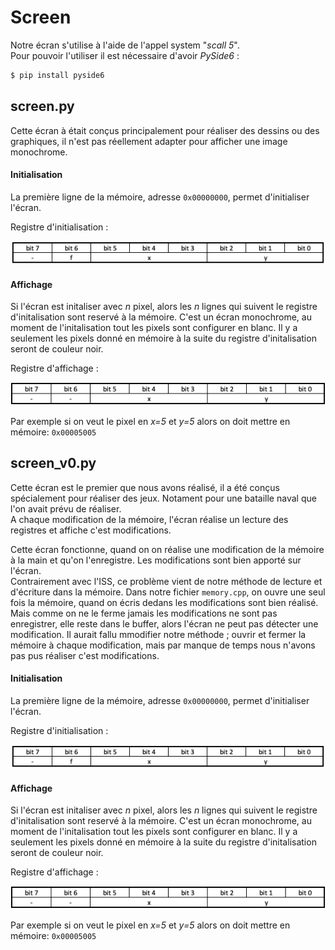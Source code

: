 # Screen 

Notre écran s'utilise à l'aide de l'appel system "_scall 5_". \
Pour pouvoir l'utiliser il est nécessaire d'avoir _PySide6_ :

```bash
$ pip install pyside6
```

## screen.py
Cette écran à était conçus principalement pour réaliser des dessins ou des graphiques, il n'est pas réellement adapter pour afficher une image monochrome.



#### Initialisation 
La première ligne de la mémoire, adresse `0x00000000`, permet d'initialiser l'écran.

Registre d'initialisation :

![](./.img/screen_reg_init.png)

#### Affichage
Si l'écran est initaliser avec _n_ pixel, alors les _n_ lignes qui suivent le registre d'initalisation sont reservé à la mémoire. 
C'est un écran monochrome, au moment de l'initalisation tout les pixels sont configurer en blanc. Il y a seulement les pixels donné en mémoire à la suite du registre d'initalisation seront de couleur noir.

Registre d'affichage :

![](./.img/screen_reg_aff.png)

Par exemple si on veut le pixel en _x=5_ et _y=5_ alors on doit mettre en mémoire: `0x00005005`



## screen_v0.py

Cette écran est le premier que nous avons réalisé, il a été conçus spécialement pour réaliser des jeux. Notament pour une bataille naval que l'on avait prévu de réaliser. \
A chaque modification de la mémoire, l'écran réalise un lecture des registres et affiche c'est modifications. 

Cette écran fonctionne, quand on on réalise une modification de la mémoire à la main et qu'on l'enregistre. Les modifications sont bien apporté sur l'écran. \
Contrairement avec l'ISS, ce problème vient de notre méthode de lecture et d'écriture dans la mémoire. Dans notre fichier `memory.cpp`, on ouvre une seul fois la mémoire, quand on écris dedans les modifications sont bien réalisé. Mais comme on ne le ferme jamais 
les modifications ne sont pas enregistrer, elle reste dans le buffer, alors l'écran ne peut pas détecter une modification. Il aurait fallu mmodifier notre méthode ; ouvrir et fermer la mémoire à chaque modification, mais par manque de temps nous n'avons pas pus réaliser c'est modifications.

#### Initialisation 
La première ligne de la mémoire, adresse `0x00000000`, permet d'initialiser l'écran.

Registre d'initialisation :

![](./.img/screen_reg_init.png)

#### Affichage
Si l'écran est initaliser avec _n_ pixel, alors les _n_ lignes qui suivent le registre d'initalisation sont reservé à la mémoire. 
C'est un écran monochrome, au moment de l'initalisation tout les pixels sont configurer en blanc. Il y a seulement les pixels donné en mémoire à la suite du registre d'initalisation seront de couleur noir.

Registre d'affichage :

![](./.img/screen_reg_aff.png)

Par exemple si on veut le pixel en _x=5_ et _y=5_ alors on doit mettre en mémoire: `0x00005005`
